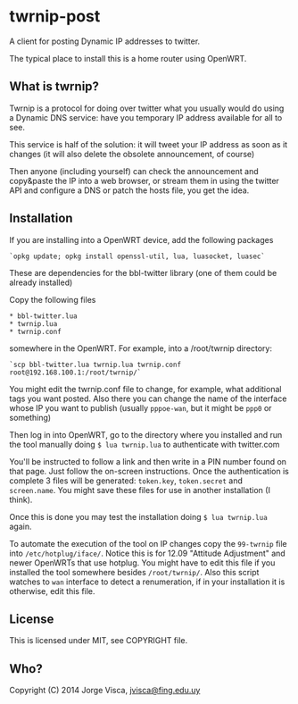 # twrnip-post

A client for posting Dynamic IP addresses to twitter.

The typical place to install this is a home router using OpenWRT.


## What is twrnip?

Twrnip is a protocol for doing over twitter what you usually would do using a Dynamic DNS service: have you temporary IP address
available for all to see.

This service is half of the solution: it will tweet your IP address as soon as it changes (it will also delete the obsolete announcement, of course)

Then anyone (including yourself) can check the announcement and copy&paste the IP into a web browser, or stream them in using the twitter API and configure a DNS or patch the hosts file, you get the idea. 


## Installation

If you are installing into a OpenWRT device, add the following packages

    `opkg update; opkg install openssl-util, lua, luasocket, luasec`

These are dependencies for the bbl-twitter library (one of them could be already installed)

Copy the following files

    * bbl-twitter.lua
    * twrnip.lua
    * twrnip.conf

somewhere in the OpenWRT. For example, into a /root/twrnip directory:

    `scp bbl-twitter.lua twrnip.lua twrnip.conf root@192.168.100.1:/root/twrnip/`

You might edit the twrnip.conf file to change, for example, what additional tags you want posted. Also there you can change
the name of the interface whose IP you want to publish (usually `pppoe-wan`, but it might be `ppp0` or something)

Then log in into OpenWRT, go to the directory where you installed and run the tool manually doing `$ lua twrnip.lua` to authenticate with twitter.com

You'll be instructed to follow a link and then write in a PIN number found on that page. Just follow the on-screen instructions.
Once the authentication is complete 3 files will be generated: `token.key`, `token.secret` and `screen.name`. You might save these files
for use in another installation (I think).

Once this is done you may test the installation doing `$ lua twrnip.lua` again.

To automate the execution of the tool on IP changes copy the `99-twrnip` file into `/etc/hotplug/iface/`. Notice this is for 12.09 
"Attitude Adjustment" and newer OpenWRTs that use hotplug. 
You might have to edit this file if you installed the tool somewhere besides `/root/twrnip/`. 
Also this script watches to `wan` interface to detect a renumeration, if in your
installation it is otherwise, edit this file.


## License

This is licensed under MIT, see COPYRIGHT file.


## Who?

Copyright (C) 2014 Jorge Visca, jvisca@fing.edu.uy




